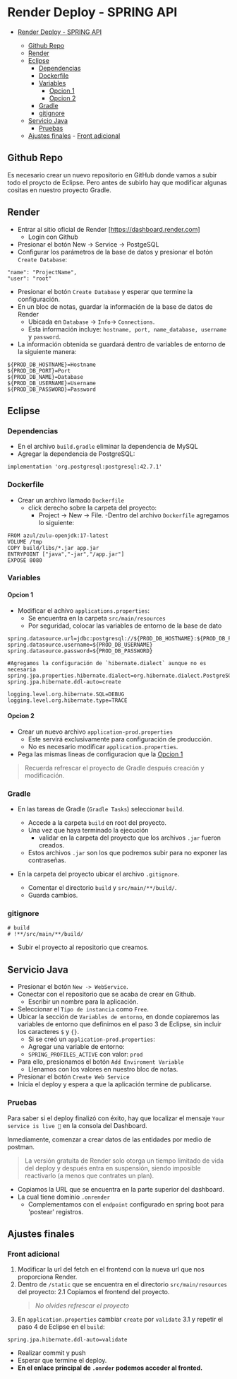 # Render Deploy - SPRING API

<!--toc:start-->

- [Render Deploy - SPRING API](#render-deploy-spring-api)

  - [Github Repo](#github-repo)
  - [Render](#render)
  - [Eclipse](#eclipse)
    - [Dependencias](#dependencias)
    - [Dockerfile](#dockerfile)
    - [Variables](#variables)
      - [Opcion 1](#opcion-1)
      - [Opcion 2](#opcion-2)
    - [Gradle](#gradle)
    - [gitignore](#gitignore)
  - [Servicio Java](#servicio-java)
    - [Pruebas](#pruebas)
  - [Ajustes finales](#ajustes-finales) - [Front adicional](#front-adicional)

  <!--toc:end-->

## Github Repo

Es necesario crear un nuevo repositorio en GitHub donde vamos a subir todo el proycto de Eclipse.
Pero antes de subirlo hay que modificar algunas cositas en nuestro proyecto Gradle.

## Render

- Entrar al sitio oficial de Render [https://dashboard.render.com]
  - Login con Github
- Presionar el botón New -> Service -> PostgeSQL
- Configurar los parámetros de la base de datos y presionar el botón `Create Database`:

```properties
"name": "ProjectName",
"user": "root"
```

- Presionar el botón `Create Database` y esperar que termine la configuración.
- En un bloc de notas, guardar la información de la base de datos de Render
  - Ubicada en `Database` -> `Info`-> `Connections`.
  - Esta información incluye: `hostname, port, name_database, username` y `password`.
- La información obtenida se guardará dentro de variables de entorno de la siguiente manera:

```properties
${PROD_DB_HOSTNAME}=Hostname
${PROD_DB_PORT}=Port
${PROD_DB_NAME}=Database
${PROD_DB_USERNAME}=Username
${PROD_DB_PASSWORD}=Password
```

## Eclipse

### Dependencias

- En el archivo `build.gradle` eliminar la dependencia de MySQL
- Agregar la dependencia de PostgreSQL:

```*.properties
implementation 'org.postgresql:postgresql:42.7.1'
```

### Dockerfile

- Crear un archivo llamado `Dockerfile`
  - click derecho sobre la carpeta del proyecto:
    - Project -> New -> File.
      -Dentro del archivo `Dockerfile` agregamos lo siguiente:

```docker
FROM azul/zulu-openjdk:17-latest
VOLUME /tmp
COPY build/libs/*.jar app.jar
ENTRYPOINT ["java","-jar","/app.jar"]
EXPOSE 8080
```

### Variables

#### Opcion 1

- Modificar el achivo `applications.properties`:
  - Se encuentra en la carpeta `src/main/resources`
  - Por seguridad, colocar las variables de entorno de la base de dato

```properties
spring.datasource.url=jdbc:postgresql://${PROD_DB_HOSTNAME}:${PROD_DB_PORT}/${PROD_DB_NAME}
spring.datasource.username=${PROD_DB_USERNAME}
spring.datasource.password=${PROD_DB_PASSWORD}

#Agregamos la configuración de `hibernate.dialect` aunque no es necesaria
spring.jpa.properties.hibernate.dialect=org.hibernate.dialect.PostgreSQLDialect
spring.jpa.hibernate.ddl-auto=create

logging.level.org.hibernate.SQL=DEBUG
logging.level.org.hibernate.type=TRACE
```

#### Opcion 2

- Crear un nuevo archivo `application-prod.properties`
  - Este servirá exclusivamente para configuración de producción.
  - No es necesario modificar `application.properties`.
- Pega las mismas lineas de configuracion que la [Opcion 1](#opcion-1)

> Recuerda refrescar el proyecto de Gradle después creación y modificación.

### Gradle

- En las tareas de Gradle (`Gradle Tasks`) seleccionar `build`.

  - Accede a la carpeta `build` en root del proyecto.
  - Una vez que haya terminado la ejecución
    - validar en la carpeta del proyecto que los archivos `.jar` fueron creados.
  - Estos archivos `.jar` son los que podremos subir para no exponer las contraseñas.

- En la carpeta del proyecto ubicar el archivo `.gitignore`.
  - Comentar el directorio `build` y `src/main/**/build/`.
  - Guarda cambios.

### gitignore

```properties
# build
# !**/src/main/**/build/
```

- Subir el proyecto al repositorio que creamos.

## Servicio Java

- Presionar el botón `New -> WebService`.
- Conectar con el repositorio que se acaba de crear en Github.
  - Escribir un nombre para la aplicación.
- Seleccionar el `Tipo de instancia` como `Free`.
- Ubicar la sección de `Variables de entorno`, en donde copiaremos las variables de entorno que definimos en el paso 3 de Eclipse, sin incluir los caracteres `$` y `{}`.
  - Si se creó un `application-prod.properties`:
  - Agregar una variable de entorno:
  - `SPRING_PROFILES_ACTIVE` con valor: `prod`
- Para ello, presionamos el botón `Add Enviroment Variable`
  - Llenamos con los valores en nuestro bloc de notas.
- Presionar el botón `Create Web Service`
- Inicia el deploy y espera a que la aplicación termine de publicarse.

### Pruebas

Para saber si el deploy finalizó con éxito, hay que localizar el mensaje `Your service is live 🎉` en la consola del Dashboard.

Inmediamente, comenzar a crear datos de las entidades por medio de postman.

> La versión gratuita de Render solo otorga un tiempo limitado de vida del deploy
> y después entra en suspensión, siendo imposible reactivarlo (a menos que contrates un plan).

- Copiamos la URL que se encuentra en la parte superior del dashboard.
- La cual tiene dominio `.onrender`
  - Complementamos con el `endpoint` configurado en spring boot para 'postear' registros.

## Ajustes finales

### Front adicional

1. Modificar la url del fetch en el frontend con la nueva url que nos proporciona Render.
2. Dentro de `/static` que se encuentra en el directorio `src/main/resources` del proyecto:
   2.1 Copiamos el frontend del proyecto.
   > _No olvides refrescar el proyecto_
3. En `application.properties` cambiar `create` por `validate`
   3.1 y repetir el paso 4 de Eclipse en el `build`:

```properties
spring.jpa.hibernate.ddl-auto=validate
```

- Realizar commit y push
- Esperar que termine el deploy.
- **En el enlace principal de `.onrder` podemos acceder al fronted.**

